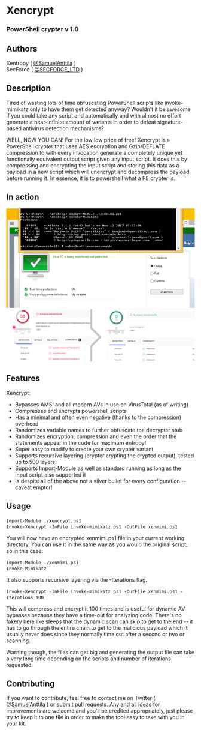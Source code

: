 # Xencrypt
### PowerShell crypter v 1.0

## Authors

Xentropy ( [@SamuelAnttila](http://twitter.com/SamuelAnttila) )  
SecForce ( [@SECFORCE_LTD](http://twitter.com/SECFORCE_LTD) )

## Description

Tired of wasting lots of time obfuscating PowerShell scripts like invoke-mimikatz only to have them get detected anyway?
Wouldn't it be awesome if you could take any script and automatically and with almost no effort generate a near-infinite amount of variants in order to defeat signature-based antivirus detection mechanisms?

WELL, NOW YOU CAN! For the low low price of free! Xencrypt is a PowerShell crypter that uses AES encryption and Gzip/DEFLATE compression to with every invocation generate a completely unique yet functionally equivalent output script given any input script. It does this by compressing and encrypting the input script and storing this data as a payload in a new script which will unencrypt and decompress the payload before running it. In essence, it is to powershell what a PE crypter is.

## In action
![Bypass](./bypass.png)
![FUD](./fud.png)
## Features
Xencrypt:
* Bypasses AMSI and all modern AVs in use on VirusTotal (as of writing)
* Compresses and encrypts powershell scripts
* Has a minimal and often even negative (thanks to the compression) overhead
* Randomizes variable names to further obfuscate the decrypter stub
* Randomizes encryption, compression and even the order that the statements appear in the code for maximum entropy!
* Super easy to modify to create your own crypter variant
* Supports recursive layering (crypter crypting the crypted output), tested up to 500 layers.
* Supports Import-Module as well as standard running as long as the input script also supported it
* Is despite all of the above not a silver bullet for every configuration -- caveat emptor!

## Usage
```
Import-Module ./xencrypt.ps1
Invoke-Xencrypt -InFile invoke-mimikatz.ps1 -OutFile xenmimi.ps1
```
You will now have an encrypted xenmimi.ps1 file in your current working directory. You can use it in the same way as you would the original script, so in this case:
```
Import-Module ./xenmimi.ps1
Invoke-Mimikatz
```

It also supports recursive layering via the -Iterations flag.
```
Invoke-Xencrypt -InFile invoke-mimikatz.ps1 -OutFile xenmimi.ps1 -Iterations 100
```
This will compress and encrypt it 100 times and is useful for dynamic AV bypasses because they have a time-out for analyzing code. There's no fakery here like sleeps that the dynamic scan can skip to get to the end -- it has to go through the entire chain to get to the malicious payload which it usually never does since they normally time out after a second or two or scanning.

Warning though, the files can get big and generating the output file can take a very long time depending on the scripts and number of iterations requested.

## Contributing

If you want to contribute, feel free to contact me on Twitter ( [@SamuelAnttila](http://twitter.com/SamuelAnttila) ) or submit pull requests. Any and all ideas for improvements are welcome and you'll be credited appropriately, just please try to keep it to one file in order to make the tool easy to take with you in your kit.

